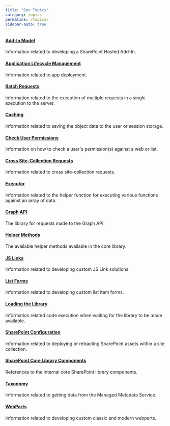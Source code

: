 ```yaml
---
title: "Dev Topics"
category: topics
permalink: /topics/
sidebar-auto: true
---
```

#### [Add-In Model](add-in-model)

Information related to developing a SharePoint Hosted Add-In.

#### [Application Lifecycle Management](alm)

Information related to app deployment.

#### [Batch Requests](batch-requests)

Information related to the execution of multiple requests in a single execution to the server.

#### [Caching](caching)

Information related to saving the object data to the user or session storage.

#### [Check User Permissions](permissions)

Information on how to check a user's permission(s) against a web or list.

#### [Cross Site-Collection Requests](cross-sc)

Information related to cross site-collection requests.

#### [Executor](executor)

Information related to the helper function for executing various functions against an array of data.

#### [Graph API](graph-api)

The library for requests made to the Graph API.

#### [Helper Methods](methods)

The available helper methods available in the core library.

#### [JS Links](jslink)

Information related to developing custom JS Link solutions.

#### [List Forms](list-form)

Information related to developing custom list item forms.

#### [Loading the Library](loading-the-lib)

Information related code execution when waiting for the library to be made available.

#### [SharePoint Configuration](sp-cfg)

Information related to deploying or retracting SharePoint assets within a site collection.

#### [SharePoint Core Library Components](sp)

References to the internal core SharePoint library components.

#### [Taxonomy](taxonomy)

Information related to getting data from the Managed Metadata Service.

#### [WebParts](webparts)

Information related to developing custom classic and modern webparts.